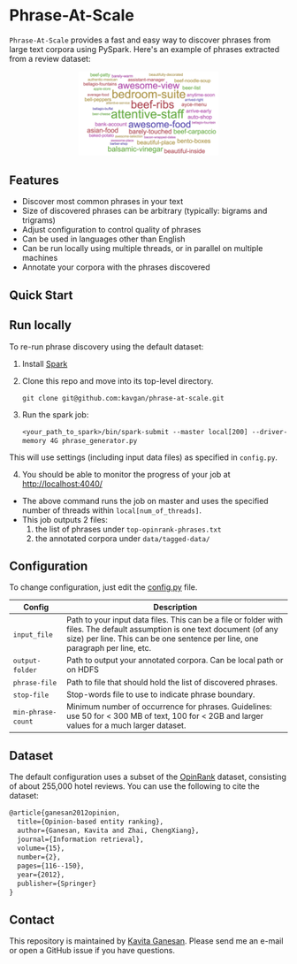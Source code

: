 # Phrase-At-Scale

`Phrase-At-Scale` provides a fast and easy way to discover phrases from large text corpora using PySpark. Here's an example of phrases extracted from a review dataset:

<div align="center" width="100%">
<img src="phrase-at-scale.png" width="50%">
</div>

## Features
- Discover most common phrases in your text
- Size of discovered phrases can be arbitrary (typically: bigrams and trigrams)
- Adjust configuration to control quality of phrases
- Can be used in languages other than English 
- Can be run locally using multiple threads, or in parallel on multiple machines
- Annotate your corpora with the phrases discovered

## Quick Start

## Run locally
To re-run phrase discovery using the default dataset:
1. Install [Spark](https://spark.apache.org/downloads.html) 
2. Clone this repo and move into its top-level directory.

	```
	git clone git@github.com:kavgan/phrase-at-scale.git
	```
3. Run the spark job: 
	```
	<your_path_to_spark>/bin/spark-submit --master local[200] --driver-memory 4G phrase_generator.py 
	``` 
  This will use settings (including input data files) as specified in `config.py`.

4. You should be able to monitor the progress of your job at [http://localhost:4040/](http://localhost:4040/)

- The above command runs the job on master and uses the specified number of threads within `local[num_of_threads]`.
- This job outputs 2 files: 
	1. the list of phrases under `top-opinrank-phrases.txt` 
	1. the annotated corpora under `data/tagged-data/` 




## Configuration
To change configuration, just edit the [config.py](config.py) file.

| Config  |  Description |
|---|---|
|`input_file`   |Path to your input data files. This can be a file or folder with files. The default assumption is one text document (of any size) per line. This can be one sentence per line, one paragraph per line, etc. |
| `output-folder`  | Path to output your annotated corpora. Can be local path or on HDFS   |
| `phrase-file`  |Path to file that should hold the list of discovered phrases.    |
| `stop-file`  | Stop-words file to use to indicate phrase boundary.   |
| `min-phrase-count`  | Minimum number of occurrence for phrases. Guidelines: use 50 for < 300 MB of text, 100 for < 2GB and larger values for a much larger dataset.  |


## Dataset

The default configuration uses a subset of the [OpinRank](http://kavita-ganesan.com/entity-ranking-data/#.WtrU49Pwads) dataset, consisting of about 255,000 hotel reviews. You can use the following to cite the dataset:

```
@article{ganesan2012opinion,
  title={Opinion-based entity ranking},
  author={Ganesan, Kavita and Zhai, ChengXiang},
  journal={Information retrieval},
  volume={15},
  number={2},
  pages={116--150},
  year={2012},
  publisher={Springer} 
}
```

## Contact
This repository is maintained by [Kavita Ganesan](mailto:ganesan.kavita@gmail.com). Please send me an e-mail or open a GitHub issue if you have questions. 
